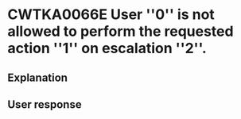 # CWTKA0066E User ''0'' is not allowed to perform the requested action ''1'' on escalation ''2''.

## Explanation

## User response
